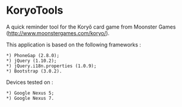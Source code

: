 KoryoTools
==========

A quick reminder tool for the Koryŏ card game from Moonster Games (http://www.moonstergames.com/koryo/).

This application is based on the following frameworks :

	*) PhoneGap (2.8.0);
	*) jQuery (1.10.2);
	*) jQuery.i18n.properties (1.0.9);
	*) Bootstrap (3.0.2).
	
Devices tested on :

	*) Google Nexus 5;
	*) Google Nexus 7.